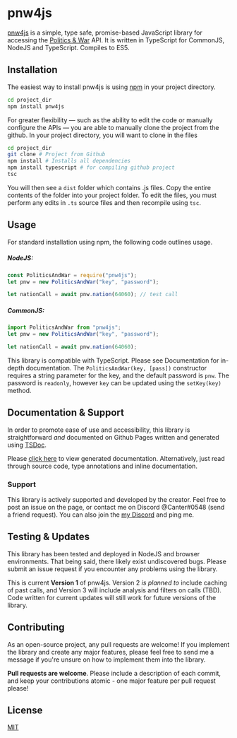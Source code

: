 # pnw4js

[pnw4js](https://github.com/canterbotto/pnw4js) is a simple, type safe, promise-based JavaScript library for accessing the [Politics & War](http://politicsandwar.com/) API. It is written in TypeScript for CommonJS, NodeJS and TypeScript. Compiles to ES5.

## Installation

The easiest way to install pnw4js is using [npm](https://www.npmjs.com/) in your project directory.

```bash
cd project_dir
npm install pnw4js
```

For greater flexibility — such as the ability to edit the code or manually configure the APIs — you are able to manually clone the project from the github. In your project directory, you will want to clone in the files 
```bash
cd project_dir
git clone # Project from Github
npm install # Installs all dependencies
npm install typescript # for compiling github project
tsc
```
You will then see a `dist` folder which contains .js files. Copy the entire contents of the folder into your project folder. To edit the files, you must perform any edits in `.ts` source files and then recompile using `tsc`.

## Usage
For standard installation using npm, the following code outlines usage. 
##### NodeJS:
```js
const PoliticsAndWar = require("pnw4js");
let pnw = new PoliticsAndWar("key", "password");

let nationCall = await pnw.nation(64060); // test call
```
##### CommonJS:
```js
import PoliticsAndWar from "pnw4js";
let pnw = new PoliticsAndWar("key", "password");

let nationCall = await pnw.nation(64060);
```
This library is compatible with TypeScript. Please see Documentation for in-depth documentation. The `PoliticsAndWar(key, [pass])` constructor requires a string parameter for the key, and the default password is `pnw`. The password is `readonly`, however `key` can be updated using the `setKey(key)` method.

## Documentation & Support
In order to promote ease of use and accessibility, this library is straightforward *and* documented on Github Pages written and generated using [TSDoc](https://github.com/Microsoft/tsdoc). 

Please [click here](https://canterbotto.github.io/pnw4js/) to view generated documentation. Alternatively, just read through source code, type annotations and inline documentation.

### Support
This library is actively supported and developed by the creator. Feel free to post an issue on the page, or contact me on Discord @Canter#0548 (send a friend request). You can also join the [my Discord](https://discord.gg/7YzKp3G) and ping me.

## Testing & Updates
This library has been tested and deployed in NodeJS and browser environments. That being said, there likely exist undiscovered bugs. Please submit an issue request if you encounter any problems using the library.

This is current **Version 1** of pnw4js. Version 2 *is planned to* include caching of past calls, and Version 3 will include analysis and filters on calls (TBD). Code written for current updates will still work for future versions of the library.

## Contributing
As an open-source project, any pull requests are welcome! If you implement the library and create any major features, please feel free to send me a message if you're unsure on how to implement them into the library. 

**Pull requests are welcome**. Please include a description of each commit, and keep your contributions atomic - one major feature per pull request please!

## License
[MIT](https://choosealicense.com/licenses/mit/)
